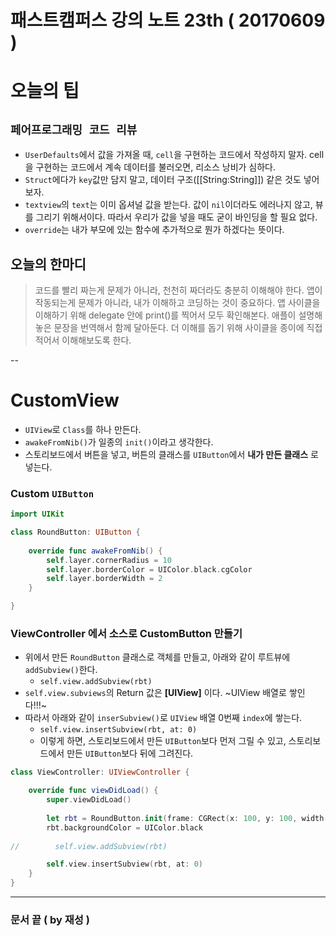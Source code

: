 # 패스트캠퍼스 강의 노트 23th ( 20170609 )

# 오늘의 팁
## `페어프로그래밍 코드 리뷰`
 - `UserDefaults`에서 값을 가져올 때, `cell`을 구현하는 코드에서 작성하지 말자. cell을 구현하는 코드에서 계속 데이터를 불러오면, 리소스 낭비가 심하다.
 - `Struct`에다가 `key`값만 담지 말고, 데이터 구조([[String:String]]) 같은 것도 넣어보자.
 - `textview`의 `text`는 이미 옵셔널 값을 받는다. 값이 `nil`이더라도 에러나지 않고, 뷰를 그리기 위해서이다. 따라서 우리가 값을 넣을 때도 굳이 바인딩을 할 필요 없다.
 - `override`는 내가 부모에 있는 함수에 추가적으로 뭔가 하겠다는 뜻이다.

## 오늘의 한마디
> 코드를 빨리 짜는게 문제가 아니라, 천천히 짜더라도 충분히 이해해야 한다.
> 앱이 작동되는게 문제가 아니라, 내가 이해하고 코딩하는 것이 중요하다.
> 앱 사이클을 이해하기 위해 delegate 안에 print()를 찍어서 모두 확인해본다. 애플이 설명해놓은 문장을 번역해서 함께 달아둔다.
> 더 이해를 돕기 위해 사이클을 종이에 직접 적어서 이해해보도록 한다.

--

# CustomView

 - `UIView`로 `Class`를 하나 만든다.
 - `awakeFromNib()`가 일종의 `init()`이라고 생각한다.
 - 스토리보드에서 버튼을 넣고, 버튼의 클래스를 `UIButton`에서 **내가 만든 클래스** 로 넣는다.

### Custom `UIButton`

```swift
import UIKit

class RoundButton: UIButton {
    
    override func awakeFromNib() {
        self.layer.cornerRadius = 10
        self.layer.borderColor = UIColor.black.cgColor
        self.layer.borderWidth = 2
    }

}
```

### ViewController 에서 소스로 CustomButton 만들기
 - 위에서 만든 `RoundButton` 클래스로 객체를 만들고, 아래와 같이 루트뷰에 `addSubview()`한다.
	 - `self.view.addSubview(rbt)`
 - `self.view.subviews`의 Return 값은 **[UIView]** 이다. ~UIView 배열로 쌓인다!!!~
 - 따라서 아래와 같이 `inserSubview()`로 `UIView` 배열 0번째 `index`에 쌓는다.
	 - `self.view.insertSubview(rbt, at: 0)` 
	 - 이렇게 하면, 스토리보드에서 만든 `UIButton`보다 먼저 그릴 수 있고, 스토리보드에서 만든 `UIButton`보다 뒤에 그려진다.

```swift
class ViewController: UIViewController {

    override func viewDidLoad() {
        super.viewDidLoad()
        
        let rbt = RoundButton.init(frame: CGRect(x: 100, y: 100, width: 100, height: 100))
        rbt.backgroundColor = UIColor.black
        
//        self.view.addSubview(rbt)

        self.view.insertSubview(rbt, at: 0)
    }
}
```
---
### 문서 끝 ( by 재성 )